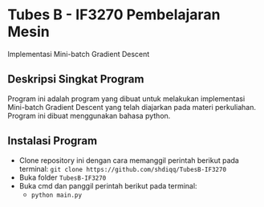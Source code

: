 # Tubes B - IF3270 Pembelajaran Mesin
Implementasi Mini-batch Gradient Descent

## Deskripsi Singkat Program
Program ini adalah program yang dibuat untuk melakukan implementasi Mini-batch Gradient Descent yang telah diajarkan pada materi perkuliahan. Program ini dibuat menggunakan bahasa python.

## Instalasi Program
- Clone repository ini dengan cara memanggil perintah berikut pada terminal: `git clone https://github.com/shdiqq/TubesB-IF3270`
- Buka folder `TubesB-IF3270`
- Buka cmd dan panggil perintah berikut pada terminal: 
  - `python main.py`